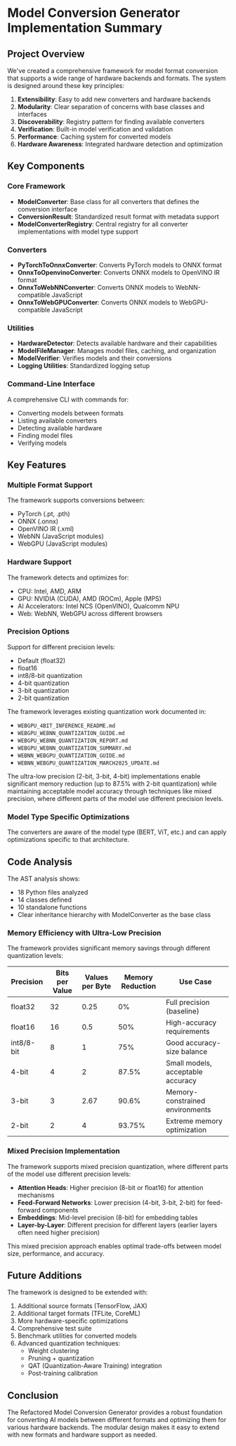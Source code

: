 # Model Conversion Generator Implementation Summary

## Project Overview

We've created a comprehensive framework for model format conversion that supports a wide range of hardware backends and formats. The system is designed around these key principles:

1. **Extensibility**: Easy to add new converters and hardware backends
2. **Modularity**: Clear separation of concerns with base classes and interfaces
3. **Discoverability**: Registry pattern for finding available converters
4. **Verification**: Built-in model verification and validation
5. **Performance**: Caching system for converted models
6. **Hardware Awareness**: Integrated hardware detection and optimization

## Key Components

### Core Framework

- **ModelConverter**: Base class for all converters that defines the conversion interface
- **ConversionResult**: Standardized result format with metadata support
- **ModelConverterRegistry**: Central registry for all converter implementations with model type support

### Converters

- **PyTorchToOnnxConverter**: Converts PyTorch models to ONNX format
- **OnnxToOpenvinoConverter**: Converts ONNX models to OpenVINO IR format
- **OnnxToWebNNConverter**: Converts ONNX models to WebNN-compatible JavaScript
- **OnnxToWebGPUConverter**: Converts ONNX models to WebGPU-compatible JavaScript

### Utilities

- **HardwareDetector**: Detects available hardware and their capabilities
- **ModelFileManager**: Manages model files, caching, and organization
- **ModelVerifier**: Verifies models and their conversions
- **Logging Utilities**: Standardized logging setup

### Command-Line Interface

A comprehensive CLI with commands for:
- Converting models between formats
- Listing available converters
- Detecting available hardware
- Finding model files
- Verifying models

## Key Features

### Multiple Format Support

The framework supports conversions between:
- PyTorch (.pt, .pth)
- ONNX (.onnx)
- OpenVINO IR (.xml)
- WebNN (JavaScript modules)
- WebGPU (JavaScript modules)

### Hardware Support

The framework detects and optimizes for:
- CPU: Intel, AMD, ARM
- GPU: NVIDIA (CUDA), AMD (ROCm), Apple (MPS)
- AI Accelerators: Intel NCS (OpenVINO), Qualcomm NPU
- Web: WebNN, WebGPU across different browsers

### Precision Options

Support for different precision levels:
- Default (float32)
- float16
- int8/8-bit quantization
- 4-bit quantization 
- 3-bit quantization
- 2-bit quantization

The framework leverages existing quantization work documented in:
- `WEBGPU_4BIT_INFERENCE_README.md`
- `WEBGPU_WEBNN_QUANTIZATION_GUIDE.md`
- `WEBGPU_WEBNN_QUANTIZATION_REPORT.md`
- `WEBGPU_WEBNN_QUANTIZATION_SUMMARY.md`
- `WEBNN_WEBGPU_QUANTIZATION_GUIDE.md`
- `WEBNN_WEBGPU_QUANTIZATION_MARCH2025_UPDATE.md`

The ultra-low precision (2-bit, 3-bit, 4-bit) implementations enable significant memory reduction (up to 87.5% with 2-bit quantization) while maintaining acceptable model accuracy through techniques like mixed precision, where different parts of the model use different precision levels.

### Model Type Specific Optimizations

The converters are aware of the model type (BERT, ViT, etc.) and can apply optimizations specific to that architecture.

## Code Analysis

The AST analysis shows:
- 18 Python files analyzed
- 14 classes defined
- 10 standalone functions
- Clear inheritance hierarchy with ModelConverter as the base class

### Memory Efficiency with Ultra-Low Precision

The framework provides significant memory savings through different quantization levels:

| Precision | Bits per Value | Values per Byte | Memory Reduction | Use Case |
|-----------|---------------|-----------------|-----------------|----------|
| float32   | 32            | 0.25            | 0%              | Full precision (baseline) |
| float16   | 16            | 0.5             | 50%             | High-accuracy requirements |
| int8/8-bit| 8             | 1               | 75%             | Good accuracy-size balance |
| 4-bit     | 4             | 2               | 87.5%           | Small models, acceptable accuracy |
| 3-bit     | 3             | 2.67            | 90.6%           | Memory-constrained environments |
| 2-bit     | 2             | 4               | 93.75%          | Extreme memory optimization |

### Mixed Precision Implementation

The framework supports mixed precision quantization, where different parts of the model use different precision levels:

- **Attention Heads**: Higher precision (8-bit or float16) for attention mechanisms
- **Feed-Forward Networks**: Lower precision (4-bit, 3-bit, 2-bit) for feed-forward components
- **Embeddings**: Mid-level precision (8-bit) for embedding tables
- **Layer-by-Layer**: Different precision for different layers (earlier layers often need higher precision)

This mixed precision approach enables optimal trade-offs between model size, performance, and accuracy.

## Future Additions

The framework is designed to be extended with:
1. Additional source formats (TensorFlow, JAX)
2. Additional target formats (TFLite, CoreML)
3. More hardware-specific optimizations
4. Comprehensive test suite
5. Benchmark utilities for converted models
6. Advanced quantization techniques:
   - Weight clustering
   - Pruning + quantization
   - QAT (Quantization-Aware Training) integration
   - Post-training calibration

## Conclusion

The Refactored Model Conversion Generator provides a robust foundation for converting AI models between different formats and optimizing them for various hardware backends. The modular design makes it easy to extend with new formats and hardware support as needed.